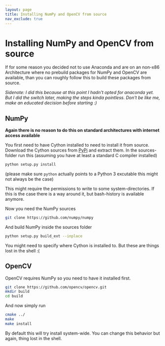 ```yaml
---
layout: page
title: Installing NumPy and OpenCV from source
nav_exclude: true
---
```

# Installing NumPy and OpenCV from source
If for some reason you decided not to use Anaconda and are on an non-x86 Architecture
where no prebuild packages for NumPy and OpenCV are available, than you can roughly
follow this to build these packages from source.

_Sidenote: I did this because at this point I hadn't opted for anaconda yet. But
I did the switch later, making the steps kinda pointless. Don't be like me, make
an educated decision before starting :)_

## NumPy
__Again there is no reason to do this on standard architectures with internet access available__

You first need to have Cython installed to need to install it from source. Download the
Cython sources from [PyPi](https://pypi.org/project/Cython/#files) and extract them. In
the sources-folder run this (assuming you have at least a standard C compiler installed)

```bash
python setup.py install
```

(please make sure `python` actually points to a Python 3 excutable this might not
always be the case)

This might require the permissions to write to some system-directories. If this is
the case there is a way around it, but bash-history is available anymore.

Now you need the NumPy sources

```bash
git clone https://github.com/numpy/numpy
```

And build NumPy inside the sources folder

```bash
python setup.py build_ext --inplace
```

You might need to specify where Cython is installed to. But these are things lost in
the shell :(

## OpenCV
OpenCV requires NumPy so you need to have it installed first.

```bash
git clone https://github.com/opencv/opencv.git
mkdir build
cd build
```

And now simply run

```bash
cmake ../
make
make install
```

By default this will try install system-wide. You can change this behavior but
again, thing lost in the shell.
